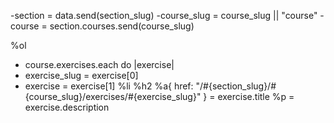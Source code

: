 -section = data.send(section_slug)
-course_slug = course_slug || "course"
-course = section.courses.send(course_slug)

%ol
- course.exercises.each do |exercise|
- exercise_slug = exercise[0]
- exercise = exercise[1]
%li
%h2
%a{ href: "/#{section_slug}/#{course_slug}/exercises/#{exercise_slug}" }
= exercise.title
%p
= exercise.description

